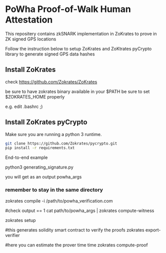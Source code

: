 # PoWha Proof-of-Walk Human Attestation

This repositery contains zkSNARK implementation in ZoKrates to prove in ZK signed GPS locations


Follow the instruction below to setup ZoKrates and ZoKtrates pyCrypto library to generate signed GPS data hashes

## Install ZoKrates

check https://github.com/Zokrates/ZoKrates

be sure to have zokrates binary available in your $PATH
be sure to set $ZOKRATES_HOME properly

e.g. edit .bashrc ;)

## Install ZoKrates pyCrypto

Make sure you are running a python 3 runtime.

```bash
git clone https://github.com/Zokrates/pycrypto.git
pip install -r requirements.txt
```


End-to-end example

python3 generating_signature.py

you will get as an output powha_args

### remember to stay in the same directory ###

zokrates compile -i /path/to/powha_verification.com

#check output == 1
cat path/to/powha_args | zokrates compute-witness

zokrates setup

#this generates solidity smart contract to verify the proofs
zokrates export-verifier

#here you can estimate the prover time
time zokrates compute-proof
